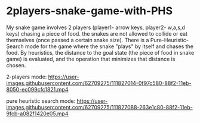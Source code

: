 # 2players-snake-game-with-PHS
My snake game involves 2 players (player1- arrow keys, player2- w,a,s,d keys) chasing a piece of food.
the snakes are not allowed to collide or eat themselves (once passed a certain snake size).
There is a Pure-Heuristic-Search mode for the game where the snake "plays" by itself and chases the food.
By heuristics, the distance to the goal state (the piece of food in snake game) is evaluated, and the operation that minimizes that distance is chosen.

2-players mode:
https://user-images.githubusercontent.com/62709275/111827014-0f97c580-88f2-11eb-8050-ec099cfc1821.mp4

pure heuristic search mode:
https://user-images.githubusercontent.com/62709275/111827088-263e1c80-88f2-11eb-9fcb-a082f1420e05.mp4



